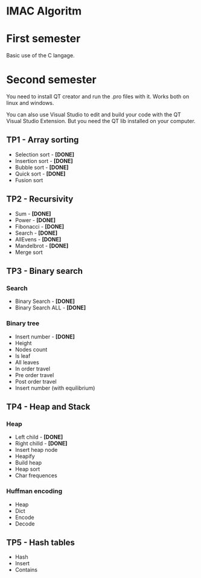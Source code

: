 # IMAC Algoritm

# First semester

Basic use of the C langage.

# Second semester

You need to install QT creator and run the .pro files with it. Works both on linux and windows.

You can also use Visual Studio to edit and build your code with the QT Visual Studio Extension. But you need the QT lib installed on your computer.

## TP1 - Array sorting

- Selection sort - **[DONE]**
- Insertion sort - **[DONE]**
- Bubble sort - **[DONE]**
- Quick sort - **[DONE]**
- Fusion sort

## TP2 - Recursivity

- Sum - **[DONE]**
- Power - **[DONE]**
- Fibonacci - **[DONE]**
- Search - **[DONE]**
- AllEvens - **[DONE]**
- Mandelbrot - **[DONE]**
- Merge sort

## TP3 - Binary search

### Search

- Binary Search - **[DONE]**
- Binary Search ALL - **[DONE]**

### Binary tree

- Insert number - **[DONE]**
- Height
- Nodes count
- Is leaf
- All leaves
- In order travel
- Pre order travel
- Post order travel
- Insert number (with equilibrium)

## TP4 - Heap and Stack

### Heap

- Left child - **[DONE]**
- Right chilld - **[DONE]**
- Insert heap node
- Heapify
- Build heap
- Heap sort
- Char frequences

### Huffman encoding

- Heap
- Dict
- Encode
- Decode

## TP5 - Hash tables

- Hash
- Insert
- Contains

